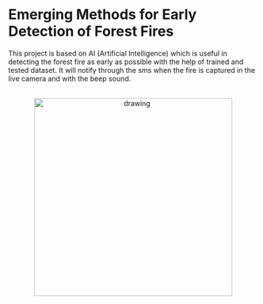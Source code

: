 

# Emerging Methods for Early Detection of Forest Fires 

This project is based on AI (Artificial Intelligence) which is useful in detecting the forest fire as early as possible with the help of trained and tested dataset. It will notify through the sms when the fire is captured in the live camera and with the beep sound. 

<br>
<div align="center">
<img src="https://upload.wikimedia.org/wikipedia/commons/5/51/IBM_logo.svg" align="center" alt="drawing" width="400" />
</div>
<br>
